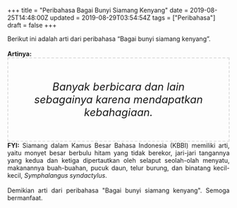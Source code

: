 +++
title = "Peribahasa Bagai Bunyi Siamang Kenyang"
date = 2019-08-25T14:48:00Z
updated = 2019-08-29T03:54:54Z
tags = ["Peribahasa"]
draft = false
+++

<div dir="ltr" style="text-align: left;" trbidi="on"><div style="text-align: justify;">Berikut ini adalah arti dari peribahasa “Bagai bunyi siamang kenyang”.</div><br /><div style="text-align: justify;"><b>Artinya:</b></div><div style="border: 2px dashed #ddd; font-size: 24px; height: auto; margin: 0 auto; padding: 50px; text-align: center; width: auto;"><i>Banyak berbicara dan lain sebagainya karena mendapatkan kebahagiaan.</i></div><div style="text-align: justify;"><b>FYI:</b> Siamang dalam Kamus Besar Bahasa Indonesia (KBBI) memiliki arti, yaitu monyet besar berbulu hitam yang tidak berekor, jari-jari tangannya yang kedua dan ketiga dipertautkan oleh selaput seolah-olah menyatu, makanannya buah-buahan, pucuk daun, telur burung, dan binatang kecil-kecil, <i>Symphalangus syndactylus</i>.<br /><br /></div><div style="text-align: justify;">Demikian arti dari peribahasa "Bagai bunyi siamang kenyang". Semoga bermanfaat.</div></div>
